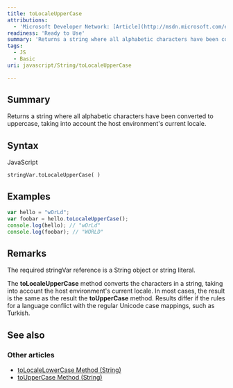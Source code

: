 ```yaml
---
title: toLocaleUpperCase
attributions:
  - 'Microsoft Developer Network: [Article](http://msdn.microsoft.com/en-us/library/ie/6t6xaca8(v=vs.94).aspx)'
readiness: 'Ready to Use'
summary: 'Returns a string where all alphabetic characters have been converted to uppercase, taking into account the host environment''s current locale.'
tags:
  - JS
  - Basic
uri: javascript/String/toLocaleUpperCase

---
```

## <span>Summary</span>

Returns a string where all alphabetic characters have been converted to uppercase, taking into account the host environment's current locale.

## <span>Syntax</span>

<span class="language">JavaScript</span>

    stringVar.toLocaleUpperCase( )

## <span>Examples</span>

``` js
var hello = "wOrLd";
var foobar = hello.toLocaleUpperCase();
console.log(hello); // "wOrLd"
console.log(foobar); // "WORLD"
```

## <span>Remarks</span>

The required stringVar reference is a String object or string literal.

The **toLocaleUpperCase** method converts the characters in a string, taking into account the host environment's current locale. In most cases, the result is the same as the result the **toUpperCase** method. Results differ if the rules for a language conflict with the regular Unicode case mappings, such as Turkish.

## <span>See also</span>

### <span>Other articles</span>

-   [toLocaleLowerCase Method (String)](/javascript/String/toLocaleLowerCase)
-   [toUpperCase Method (String)](/javascript/String/toUpperCase)


